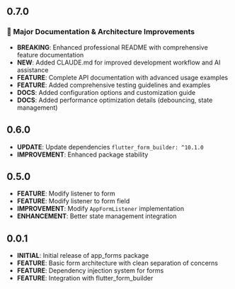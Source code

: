 ## 0.7.0
### 🎉 Major Documentation & Architecture Improvements
* **BREAKING**: Enhanced professional README with comprehensive feature documentation
* **NEW**: Added CLAUDE.md for improved development workflow and AI assistance
* **FEATURE**: Complete API documentation with advanced usage examples
* **FEATURE**: Added comprehensive testing guidelines and examples
* **DOCS**: Added configuration options and customization guide
* **DOCS**: Added performance optimization details (debouncing, state management)

## 0.6.0
* **UPDATE**: Update dependencies `flutter_form_builder: ^10.1.0`
* **IMPROVEMENT**: Enhanced package stability

## 0.5.0
* **FEATURE**: Modify listener to form
* **FEATURE**: Modify listener to form field
* **IMPROVEMENT**: Modify `AppFormListener` implementation
* **ENHANCEMENT**: Better state management integration

## 0.0.1
* **INITIAL**: Initial release of app_forms package
* **FEATURE**: Basic form architecture with clean separation of concerns
* **FEATURE**: Dependency injection system for forms
* **FEATURE**: Integration with flutter_form_builder
